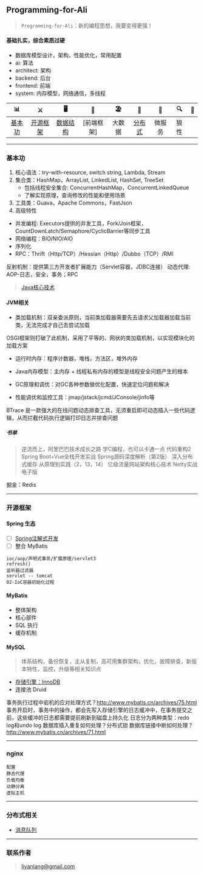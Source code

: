## Programming-for-Ali
> `Programming-for-Ali`：新的编程思想，我要变得更强！

#### 基础扎实，综合素质过硬

- 数据库模型设计，架构，性能优化，常用配置
- ai: 算法
- architect: 架构
- backend: 后台
- frontend: 前端
- system: 内存模型，网络通信，多线程


| 📊 | ⚔️ | 🖥 | 🚏 | 🏖  | 🌁 | 📮 | 🔍 | 🚀 |
| :--------: | :---------: | :---------: | :---------: | :---------: | :---------:| :---------: | :-------: | :-------:|
| [基本功](#基本功) | [开源框架](#开源框架) | [数据结构](#数据结构与算法) | [前端框架] | 大数据 | [分布式](#分布式相关) | 微服务 | 狼性 |

---
### 基本功
1. 核心语法：try-with-resource, switch string, Lambda, Stream
2. 集合类：HashMap，ArrayList, LinkedList, HashSet, TreeSet
	- 包括线程安全集合: ConcurrentHashMap，ConcurrentLinkedQueue
	- 了解实现原理，查询修改的性能和使用场景
3. 工具类：Guava，Apache Commons，FastJson
4. 高级特性
  - 并发编程: Executors提供的并发工具，Fork/Join框架，CountDownLatch/Semaphore/CyclicBarrier等同步工具
  - 网络编程：BIO/NIO/AIO
  - 序列化
  - RPC：Thrift（Http/TCP）/Hessian（Http）/Dubbo（TCP）/RMI

反射机制：提供第三方开发者扩展能力（Servlet容器，JDBC连接）
动态代理: AOP-日志，安全，事务；RPC

> [Java核心技术](https://github.com/yanhuilee/Programming-for-Ali/blob/master/MD/java_core/Java%20核心技术/《Java%20核心技术》.md)

#### JVM相关
- 类加载机制：双亲委派原则，当前类加载器需要先去请求父加载器加载当前类，无法完成才自己去尝试加载

OSGI框架则打破了此机制，采用了平等的、网状的类加载机制，以实现模块化的加载方案

- 运行时内存：程序计数器，堆栈，方法区，堆外内存

- Java内存模型：主内存 + 线程私有内存的模型是线程安全问题产生的根本

- GC原理和调优：对GC各种参数做优化配置，快速定位问题和解决

- 性能调优和监控工具：jmap/jstack/jcmd/JConsole/jinfo等

BTrace 是一款强大的在线问题动态排查工具，无须重启即可动态插入一些代码逻辑，从而拦截代码执行逻辑打印日志并排查问题


##### 书单
> 逆流而上，阿里巴巴技术成长之路
> 学C编程，也可以卡通一点
> 代码重构2
> Spring Boot+Vue全栈开发实战
> Spring源码深度解析（第2版）
> 深入分布式缓存 从原理到实践（2，13，14）
> 亿级流量网站架构核心技术
> Netty实战 电子版

掘金：Redis


---
### 开源框架
#### Spring 生态
- [ ] [Spring注解式开发](https://github.com/yanhuilee/Programming-for-Ali/blob/master/MD/opensource/01-Spring注解式开发.md)
- [ ] 整合 MyBatis

```
ioc/aop/声明式事务/扩展原理/servlet3
refresh()
监听器过滤器
servlet -- tomcat
02-IoC容器初始化过程
```

#### MyBatis
- 整体架构
- 核心部件
- SQL 执行
- 缓存机制

#### MySQL
> 体系结构，备份恢复，主从复制，高可用集群架构，优化，故障排查，新版本特性，监控，升级等相关知识点

- [存储引擎：InnoDB]()
- 连接池 Druid

事务执行过程中宕机的应对处理方式？http://www.mybatis.cn/archives/75.html
	事务开启时，事务中的操作，都会先写入存储引擎的日志缓冲中，在事务提交之前，这些缓冲的日志都需要提前刷新到磁盘上持久化
	日志分为两种类型：redo log和undo log
数据库插入重复如何处理？分布式锁
数据库链接中断如何处理？http://www.mybatis.cn/archives/71.html

---
### nginx
	配置
	静态代理
	负载均衡
	动静分离
	虚拟主机

---
### 分布式相关
- [消息队列](https://github.com/yanhuilee/Programming-for-Ali/blob/master/MD/13-distributed_server.md)


---
### 联系作者
> liyanlang@gmail.com
